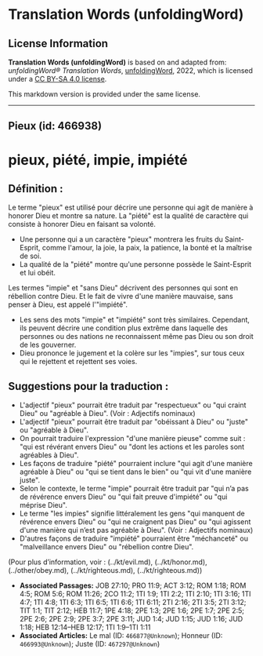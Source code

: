 # Translation Words (unfoldingWord)

## License Information

**Translation Words (unfoldingWord)** is based on and adapted from: _unfoldingWord® Translation Words_, [unfoldingWord](https://unfoldingword.org/utw), 2022, which is licensed under a [CC BY-SA 4.0 license](https://creativecommons.org/licenses/by-sa/4.0/legalcode.en).

This markdown version is provided under the same license.



--------------------------------

## Pieux (id: 466938)

pieux, piété, impie, impiété
============================

Définition :
------------

Le terme "pieux" est utilisé pour décrire une personne qui agit de manière à honorer Dieu et montre sa nature. La "piété" est la qualité de caractère qui consiste à honorer Dieu en faisant sa volonté.

* Une personne qui a un caractère "pieux" montrera les fruits du Saint\-Esprit, comme l'amour, la joie, la paix, la patience, la bonté et la maîtrise de soi.
* La qualité de la "piété" montre qu'une personne possède le Saint\-Esprit et lui obéit.

Les termes "impie" et "sans Dieu" décrivent des personnes qui sont en rébellion contre Dieu. Et le fait de vivre d'une manière mauvaise, sans penser à Dieu, est appelé l'"impiété".

* Les sens des mots "impie" et "impiété" sont très similaires. Cependant, ils peuvent décrire une condition plus extrême dans laquelle des personnes ou des nations ne reconnaissent même pas Dieu ou son droit de les gouverner.
* Dieu prononce le jugement et la colère sur les "impies", sur tous ceux qui le rejettent et rejettent ses voies.

Suggestions pour la traduction :
--------------------------------

* L'adjectif "pieux" pourrait être traduit par "respectueux" ou "qui craint Dieu" ou "agréable à Dieu". (Voir : Adjectifs nominaux)
* L'adjectif "pieux" pourrait être traduit par "obéissant à Dieu" ou "juste" ou "agréable à Dieu".
* On pourrait traduire l'expression "d'une manière pieuse" comme suit : "qui est révérant envers Dieu" ou "dont les actions et les paroles sont agréables à Dieu".
* Les façons de traduire "piété" pourraient inclure "qui agit d'une manière agréable à Dieu" ou "qui se tient dans le bien" ou "qui vit d'une manière juste".
* Selon le contexte, le terme "impie" pourrait être traduit par "qui n’a pas de révérence envers Dieu" ou "qui fait preuve d'impiété" ou "qui méprise Dieu".
* Le terme "les impies" signifie littéralement les gens "qui manquent de révérence envers Dieu" ou "qui ne craignent pas Dieu" ou "qui agissent d'une manière qui n’est pas agréable à Dieu". (Voir : Adjectifs nominaux)
* D'autres façons de traduire "impiété" pourraient être "méchanceté" ou "malveillance envers Dieu" ou "rébellion contre Dieu".

(Pour plus d’information, voir : (../kt/evil.md), (../kt/honor.md), (../other/obey.md), (../kt/righteous.md), (../kt/righteous.md))

* **Associated Passages:** JOB 27:10; PRO 11:9; ACT 3:12; ROM 1:18; ROM 4:5; ROM 5:6; ROM 11:26; 2CO 11:2; 1TI 1:9; 1TI 2:2; 1TI 2:10; 1TI 3:16; 1TI 4:7; 1TI 4:8; 1TI 6:3; 1TI 6:5; 1TI 6:6; 1TI 6:11; 2TI 2:16; 2TI 3:5; 2TI 3:12; TIT 1:1; TIT 2:12; HEB 11:7; 1PE 4:18; 2PE 1:3; 2PE 1:6; 2PE 1:7; 2PE 2:5; 2PE 2:6; 2PE 2:9; 2PE 3:7; 2PE 3:11; JUD 1:4; JUD 1:15; JUD 1:16; JUD 1:18; HEB 12:14–HEB 12:17; 1TI 1:9–1TI 1:11
* **Associated Articles:** Le mal (ID: `466877@Unknown`); Honneur (ID: `466993@Unknown`); Juste (ID: `467297@Unknown`)

